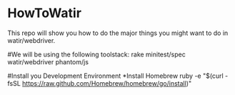 HowToWatir
==========

This repo will show you how to do the major things you might want to do in watir/webdriver. 

#We will be using the following toolstack:
 	rake
 	minitest/spec
 	watir/webdriver
	phantom/js
	
#Install you Development Environment
*Install Homebrew
	ruby -e "$(curl -fsSL https://raw.github.com/Homebrew/homebrew/go/install)"




 
